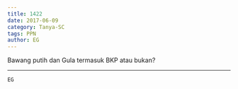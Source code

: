 ```yaml
---
title: 1422
date: 2017-06-09
category: Tanya-SC
tags: PPN
author: EG
---
```


Bawang putih dan Gula termasuk BKP atau bukan?

---



`EG`
